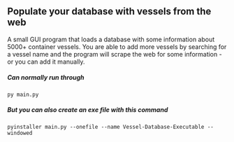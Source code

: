 ## Populate your database with vessels from the web
A small GUI program that loads a database with some information about 5000+ container vessels. You are able to add more vessels by searching for a vessel name and the program will scrape the web for some information - or you can add it manually.

##### Can normally run through
    py main.py

##### But you can also create an exe file with this command
    pyinstaller main.py --onefile --name Vessel-Database-Executable --windowed